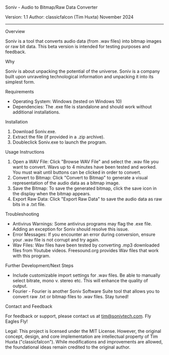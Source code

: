 Soniv - Audio to Bitmap/Raw Data Converter

Version: 1.1
Author: classicfalcon (Tim Huxta)
November 2024

---

Overview

Soniv is a tool that converts audio data (from .wav files) into bitmap images or raw bit data. This beta version is intended for testing purposes and feedback.

Why

Soniv is about unpacking the potential of the universe. Soniv is a company built upon unraveling technological information and unpacking it into its simplest form.


Requirements

- Operating System: Windows (tested on Windows 10)
- Dependencies: The .exe file is standalone and should work without additional installations.

Installation

1. Download Soniv.exe.
2. Extract the file (if provided in a .zip archive).
3. Doubleclick Soniv.exe to launch the program.

Usage Instructions

1. Open a WAV File: Click "Browse WAV File" and select the .wav file you want to convert. Wavs up to 4 minutes have been tested and worked. You must wait until buttons can be clicked in order to convert.
2. Convert to Bitmap: Click "Convert to Bitmap" to generate a visual representation of the audio data as a bitmap image.
3. Save the Bitmap: To save the generated bitmap, click the save icon in the display when the bitmap appears.
4. Export Raw Data: Click "Export Raw Data" to save the audio data as raw bits in a .txt file.

Troubleshooting

- Antivirus Warnings: Some antivirus programs may flag the .exe file. Adding an exception for Soniv should resolve this issue.
- Error Messages: If you encounter an error during conversion, ensure your .wav file is not corrupt and try again.
- Wav Files: Wav files have been tested by converting .mp3 downloaded files from Youtube videos. Freesound.org provides Wav files that work with this program. 

Further Development/Next Steps
- Include customizable import settings for .wav files. Be able to manually select bitrate, mono v. stereo etc. This will enhance the quality of output.
- Fourier - Fourier is another Soniv Software Suite tool that allows you to convert raw .txt or bitmap files to .wav files. Stay tuned! 

Contact and Feedback

For feedback or support, please contact us at tim@sonivtech.com. Fly Eagles Fly!

Legal: This project is licensed under the MIT License. However, the original concept, design, and core implementation are intellectual property of Tim Huxta ("classicfalcon"). While modifications and improvements are allowed, the foundational ideas remain credited to the original author.

